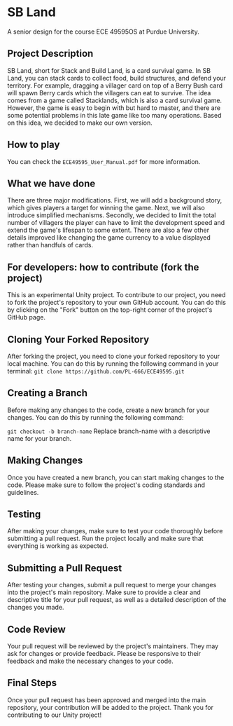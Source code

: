 # SB Land
A senior design for the course ECE 49595OS at Purdue University.

## Project Description
SB Land, short for Stack and Build Land, is a card survival game. In SB Land, you can stack cards to collect food, build structures, and defend your territory. For example, dragging a villager card on top of a Berry Bush card will spawn Berry cards which the villagers can eat to survive.
The idea comes from a game called Stacklands, which is also a card survival game. However, the game is easy to begin with but hard to master, and there are some potential problems in this late game like too many operations. Based on this idea, we decided to make our own version.

## How to play
You can check the `ECE49595_User_Manual.pdf` for more information.

## What we have done
There are three major modifications. First, we will add a background story, which gives players a target for winning the game. Next, we will also introduce simplified mechanisms. Secondly, we decided to limit the total number of villagers the player can have to limit the development speed and extend the game's lifespan to some extent. There are also a few other details improved like changing the game currency to a value displayed rather than handfuls of cards.

## For developers: how to contribute (fork the project)
This is an experimental Unity project. To contribute to our project, you need to fork the project's repository to your own GitHub account. You can do this by clicking on the "Fork" button on the top-right corner of the project's GitHub page.

## Cloning Your Forked Repository
After forking the project, you need to clone your forked repository to your local machine. You can do this by running the following command in your terminal:
`git clone https://github.com/PL-666/ECE49595.git`

## Creating a Branch
Before making any changes to the code, create a new branch for your changes. You can do this by running the following command:

`git checkout -b branch-name`
Replace branch-name with a descriptive name for your branch.

## Making Changes
Once you have created a new branch, you can start making changes to the code. Please make sure to follow the project's coding standards and guidelines.

## Testing
After making your changes, make sure to test your code thoroughly before submitting a pull request. Run the project locally and make sure that everything is working as expected.

## Submitting a Pull Request
After testing your changes, submit a pull request to merge your changes into the project's main repository. Make sure to provide a clear and descriptive title for your pull request, as well as a detailed description of the changes you made.

## Code Review
Your pull request will be reviewed by the project's maintainers. They may ask for changes or provide feedback. Please be responsive to their feedback and make the necessary changes to your code.

## Final Steps
Once your pull request has been approved and merged into the main repository, your contribution will be added to the project. Thank you for contributing to our Unity project!
